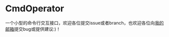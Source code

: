 # CmdOperator
一个小型的命令行交互接口，欢迎各位提交issue或者branch，也欢迎各位向[我的邮箱](mailto://WorkJizimo@126.com)提交bug或提供建议:)！